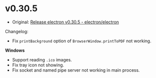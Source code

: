 # v0.30.5

* Original: [Release electron v0.30.5 - electron/electron](https://github.com/electron/electron/releases/tag/v0.30.5)

Changelog:

* Fix `printBackground` option of `BrowserWindow.printToPDF` not working.

**Windows**

* Support reading `.ico` images.
* Fix tray icon not showing.
* Fix socket and named pipe server not working in main process.
